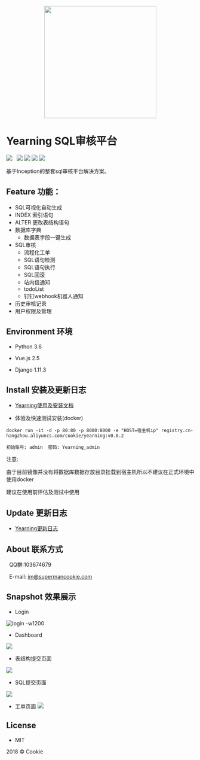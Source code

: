 <p align="center">
        <img width="300" src="http://oy0f4k5qi.bkt.clouddn.com/git_logo2.svg">
</p>

# Yearning SQL审核平台

![](https://img.shields.io/badge/build-passing-brightgreen.svg)  
![](https://img.shields.io/badge/vue.js-2.5.0-brightgreen.svg) 
![](https://img.shields.io/badge/iview-2.8.0-brightgreen.svg?style=flat-square) 
![](https://img.shields.io/badge/python-3.6-brightgreen.svg)
![](https://img.shields.io/badge/Django-1.11.3-brightgreen.svg)

基于Inception的整套sql审核平台解决方案。

## Feature 功能：
- SQL可视化自动生成
 - INDEX 索引语句
 - ALTER 更改表结构语句
- 数据库字典
  - 数据表字段一键生成
- SQL审核
    - 流程化工单
    - SQL语句检测
    - SQL语句执行
    - SQL回滚
    - 站内信通知
    - todoList
    - 钉钉webhook机器人通知    
- 历史审核记录
- 用户权限及管理

## Environment 环境

- Python 3.6

- Vue.js 2.5

- Django 1.11.3

## Install 安装及更新日志
- [Yearning使用及安装文档](https://cookiey.github.io/Yearning-document/)

- 体验及快速测试安装(docker)

```
docker run -it -d -p 80:80 -p 8000:8000 -e "HOST=宿主机ip" registry.cn-hangzhou.aliyuncs.com/cookie/yearning:v0.0.2 

初始账号: admin  密码: Yearning_admin
```
注意: 

由于目前镜像并没有将数据库数据存放目录挂载到宿主机所以不建议在正式环境中使用docker

建议在使用前评估及测试中使用
## Update 更新日志
  - [Yearning更新日志](https://cookiey.github.io/Yearning-document/update/)
## About 联系方式
   
   QQ群:103674679
   
   E-mail: im@supermancookie.com

## Snapshot 效果展示

- Login

![login -w1200](http://oy0f4k5qi.bkt.clouddn.com/logo.png)


- Dashboard

![](http://oy0f4k5qi.bkt.clouddn.com/index.png)


- 表结构提交页面

![](http://oy0f4k5qi.bkt.clouddn.com/table.png)

- SQL提交页面

![](http://oy0f4k5qi.bkt.clouddn.com/sql.png)

- 工单页面
![](http://oy0f4k5qi.bkt.clouddn.com/order.png)


## License

- MIT

2018 © Cookie


